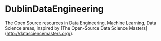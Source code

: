 # DublinDataEngineering
The Open Source resources in Data Engineering, Machine Learning, Data Science areas, inspired by [The Open-Source Data Science Masters] (http://datasciencemasters.org/).
